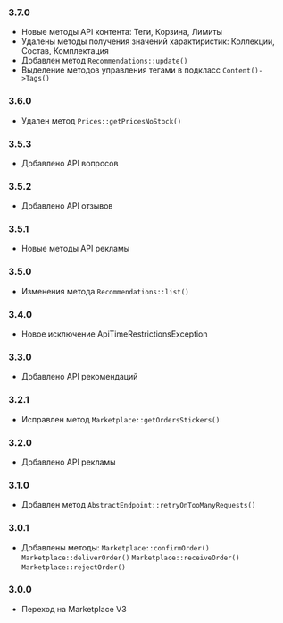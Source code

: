 ### 3.7.0
* Новые методы API контента: Теги, Корзина, Лимиты
* Удалены методы получения значений характиристик: Коллекции, Состав, Комплектация
* Добавлен метод `Recommendations::update()`
* Выделение методов управления тегами в подкласс `Content()->Tags()`

### 3.6.0
* Удален метод `Prices::getPricesNoStock()`

### 3.5.3
* Добавлено API вопросов

### 3.5.2
* Добавлено API отзывов

### 3.5.1
* Новые методы API рекламы

### 3.5.0
* Изменения метода `Recommendations::list()`

### 3.4.0
* Новое исключение ApiTimeRestrictionsException

### 3.3.0
* Добавлено API рекомендаций

### 3.2.1
* Исправлен метод `Marketplace::getOrdersStickers()`

### 3.2.0
* Добавлено API рекламы

### 3.1.0
* Добавлен метод `AbstractEndpoint::retryOnTooManyRequests()`

### 3.0.1
* Добавлены методы:
`Marketplace::confirmOrder()` `Marketplace::deliverOrder()` `Marketplace::receiveOrder()`  `Marketplace::rejectOrder()`

### 3.0.0
* Переход на Marketplace V3